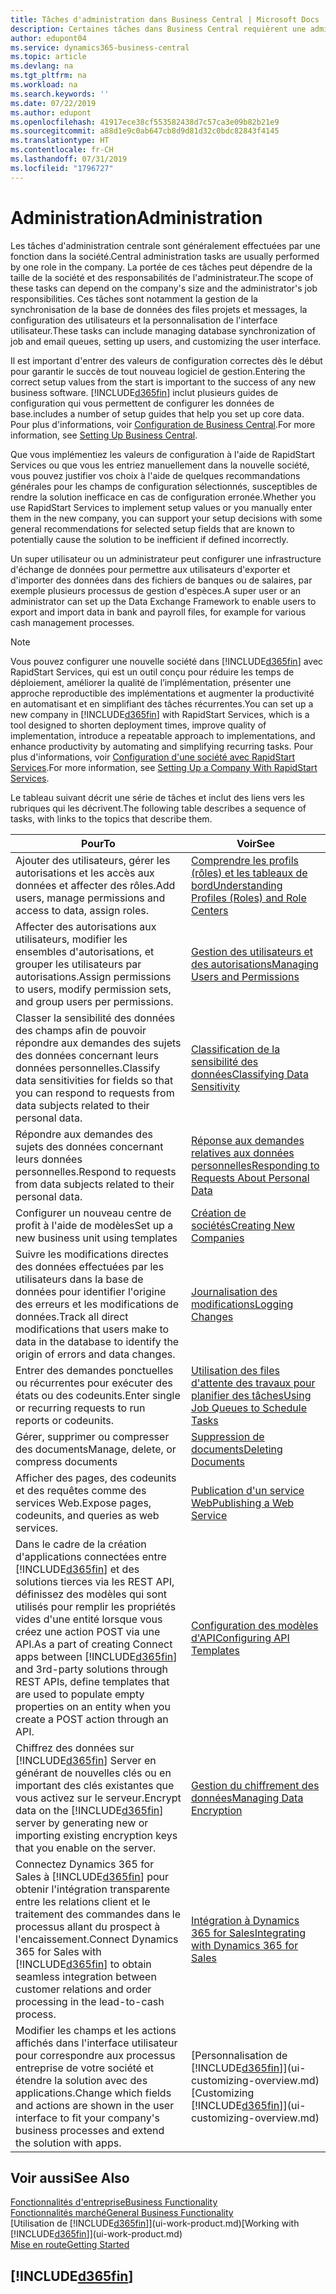 ```yaml
---
title: Tâches d'administration dans Business Central | Microsoft Docs
description: Certaines tâches dans Business Central requièrent une administration centrale et une configuration. Découvrez quelles sont ces tâches et ce que vous devez faire.
author: edupont04
ms.service: dynamics365-business-central
ms.topic: article
ms.devlang: na
ms.tgt_pltfrm: na
ms.workload: na
ms.search.keywords: ''
ms.date: 07/22/2019
ms.author: edupont
ms.openlocfilehash: 41917ece38cf553582438d7c57ca3e09b82b21e9
ms.sourcegitcommit: a88d1e9c0ab647cb8d9d81d32c0bdc82843f4145
ms.translationtype: HT
ms.contentlocale: fr-CH
ms.lasthandoff: 07/31/2019
ms.locfileid: "1796727"
---
```

# <a name="administration"></a><span data-ttu-id="72403-104">Administration</span><span class="sxs-lookup"><span data-stu-id="72403-104">Administration</span></span>
<span data-ttu-id="72403-105">Les tâches d'administration centrale sont généralement effectuées par une fonction dans la société.</span><span class="sxs-lookup"><span data-stu-id="72403-105">Central administration tasks are usually performed by one role in the company.</span></span> <span data-ttu-id="72403-106">La portée de ces tâches peut dépendre de la taille de la société et des responsabilités de l'administrateur.</span><span class="sxs-lookup"><span data-stu-id="72403-106">The scope of these tasks can depend on the company's size and the administrator's job responsibilities.</span></span> <span data-ttu-id="72403-107">Ces tâches sont notamment la gestion de la synchronisation de la base de données des files projets et messages, la configuration des utilisateurs et la personnalisation de l'interface utilisateur.</span><span class="sxs-lookup"><span data-stu-id="72403-107">These tasks can include managing database synchronization of job and email queues, setting up users, and customizing the user interface.</span></span>  

<span data-ttu-id="72403-108">Il est important d'entrer des valeurs de configuration correctes dès le début pour garantir le succès de tout nouveau logiciel de gestion.</span><span class="sxs-lookup"><span data-stu-id="72403-108">Entering the correct setup values from the start is important to the success of any new business software.</span></span> [!INCLUDE[d365fin](includes/d365fin_md.md)] <span data-ttu-id="72403-109">inclut plusieurs guides de configuration qui vous permettent de configurer les données de base.</span><span class="sxs-lookup"><span data-stu-id="72403-109">includes a number of setup guides that help you set up core data.</span></span> <span data-ttu-id="72403-110">Pour plus d'informations, voir [Configuration de Business Central](setup.md).</span><span class="sxs-lookup"><span data-stu-id="72403-110">For more information, see [Setting Up Business Central](setup.md).</span></span>

<span data-ttu-id="72403-111">Que vous implémentiez les valeurs de configuration à l'aide de RapidStart Services ou que vous les entriez manuellement dans la nouvelle société, vous pouvez justifier vos choix à l'aide de quelques recommandations générales pour les champs de configuration sélectionnés, susceptibles de rendre la solution inefficace en cas de configuration erronée.</span><span class="sxs-lookup"><span data-stu-id="72403-111">Whether you use RapidStart Services to implement setup values or you manually enter them in the new company, you can support your setup decisions with some general recommendations for selected setup fields that are known to potentially cause the solution to be inefficient if defined incorrectly.</span></span>  

<span data-ttu-id="72403-112">Un super utilisateur ou un administrateur peut configurer une infrastructure d'échange de données pour permettre aux utilisateurs d'exporter et d'importer des données dans des fichiers de banques ou de salaires, par exemple plusieurs processus de gestion d'espèces.</span><span class="sxs-lookup"><span data-stu-id="72403-112">A super user or an administrator can set up the Data Exchange Framework to enable users to export and import data in bank and payroll files, for example for various cash management processes.</span></span>

> [!NOTE]
> <span data-ttu-id="72403-113">Vous pouvez configurer une nouvelle société dans [!INCLUDE[d365fin](includes/d365fin_md.md)] avec RapidStart Services, qui est un outil conçu pour réduire les temps de déploiement, améliorer la qualité de l’implémentation, présenter une approche reproductible des implémentations et augmenter la productivité en automatisant et en simplifiant des tâches récurrentes.</span><span class="sxs-lookup"><span data-stu-id="72403-113">You can set up a new company in [!INCLUDE[d365fin](includes/d365fin_md.md)] with RapidStart Services, which is a tool designed to shorten deployment times, improve quality of implementation, introduce a repeatable approach to implementations, and enhance productivity by automating and simplifying recurring tasks.</span></span> <span data-ttu-id="72403-114">Pour plus d'informations, voir [Configuration d'une société avec RapidStart Services](admin-set-up-a-company-with-rapidstart.md).</span><span class="sxs-lookup"><span data-stu-id="72403-114">For more information, see [Setting Up a Company With RapidStart Services](admin-set-up-a-company-with-rapidstart.md).</span></span>

<span data-ttu-id="72403-115">Le tableau suivant décrit une série de tâches et inclut des liens vers les rubriques qui les décrivent.</span><span class="sxs-lookup"><span data-stu-id="72403-115">The following table describes a sequence of tasks, with links to the topics that describe them.</span></span>   

|<span data-ttu-id="72403-116">**Pour**</span><span class="sxs-lookup"><span data-stu-id="72403-116">**To**</span></span>|<span data-ttu-id="72403-117">**Voir**</span><span class="sxs-lookup"><span data-stu-id="72403-117">**See**</span></span>|  
|------------|-------------|  
|<span data-ttu-id="72403-118">Ajouter des utilisateurs, gérer les autorisations et les accès aux données et affecter des rôles.</span><span class="sxs-lookup"><span data-stu-id="72403-118">Add users, manage permissions and access to data, assign roles.</span></span>|[<span data-ttu-id="72403-119">Comprendre les profils (rôles) et les tableaux de bord</span><span class="sxs-lookup"><span data-stu-id="72403-119">Understanding Profiles (Roles) and Role Centers</span></span>](admin-users-profiles-roles.md)|  
|<span data-ttu-id="72403-120">Affecter des autorisations aux utilisateurs, modifier les ensembles d'autorisations, et grouper les utilisateurs par autorisations.</span><span class="sxs-lookup"><span data-stu-id="72403-120">Assign permissions to users, modify permission sets, and group users per permissions.</span></span>|[<span data-ttu-id="72403-121">Gestion des utilisateurs et des autorisations</span><span class="sxs-lookup"><span data-stu-id="72403-121">Managing Users and Permissions</span></span>](ui-how-users-permissions.md)|
|<span data-ttu-id="72403-122">Classer la sensibilité des données des champs afin de pouvoir répondre aux demandes des sujets des données concernant leurs données personnelles.</span><span class="sxs-lookup"><span data-stu-id="72403-122">Classify data sensitivities for fields so that you can respond to requests from data subjects related to their personal data.</span></span>|[<span data-ttu-id="72403-123">Classification de la sensibilité des données</span><span class="sxs-lookup"><span data-stu-id="72403-123">Classifying Data Sensitivity</span></span>](admin-classifying-data-sensitivity.md)|
|<span data-ttu-id="72403-124">Répondre aux demandes des sujets des données concernant leurs données personnelles.</span><span class="sxs-lookup"><span data-stu-id="72403-124">Respond to requests from data subjects related to their personal data.</span></span>|[<span data-ttu-id="72403-125">Réponse aux demandes relatives aux données personnelles</span><span class="sxs-lookup"><span data-stu-id="72403-125">Responding to Requests About Personal Data</span></span>](admin-responding-to-requests-about-personal-data.md)|
|<span data-ttu-id="72403-126">Configurer un nouveau centre de profit à l'aide de modèles</span><span class="sxs-lookup"><span data-stu-id="72403-126">Set up a new business unit using templates</span></span>|[<span data-ttu-id="72403-127">Création de sociétés</span><span class="sxs-lookup"><span data-stu-id="72403-127">Creating New Companies</span></span>](about-new-company.md)|
|<span data-ttu-id="72403-128">Suivre les modifications directes des données effectuées par les utilisateurs dans la base de données pour identifier l'origine des erreurs et les modifications de données.</span><span class="sxs-lookup"><span data-stu-id="72403-128">Track all direct modifications that users make to data in the database to identify the origin of errors and data changes.</span></span>|[<span data-ttu-id="72403-129">Journalisation des modifications</span><span class="sxs-lookup"><span data-stu-id="72403-129">Logging Changes</span></span>](across-log-changes.md)|  
|<span data-ttu-id="72403-130">Entrer des demandes ponctuelles ou récurrentes pour exécuter des états ou des codeunits.</span><span class="sxs-lookup"><span data-stu-id="72403-130">Enter single or recurring requests to run reports or codeunits.</span></span>|[<span data-ttu-id="72403-131">Utilisation des files d'attente des travaux pour planifier des tâches</span><span class="sxs-lookup"><span data-stu-id="72403-131">Using Job Queues to Schedule Tasks</span></span>](admin-job-queues-schedule-tasks.md)|  
|<span data-ttu-id="72403-132">Gérer, supprimer ou compresser des documents</span><span class="sxs-lookup"><span data-stu-id="72403-132">Manage, delete, or compress documents</span></span>|[<span data-ttu-id="72403-133">Suppression de documents</span><span class="sxs-lookup"><span data-stu-id="72403-133">Deleting Documents</span></span>](admin-manage-documents.md)|  
|<span data-ttu-id="72403-134">Afficher des pages, des codeunits et des requêtes comme des services Web.</span><span class="sxs-lookup"><span data-stu-id="72403-134">Expose pages, codeunits, and queries as web services.</span></span>|[<span data-ttu-id="72403-135">Publication d'un service Web</span><span class="sxs-lookup"><span data-stu-id="72403-135">Publishing a Web Service</span></span>](across-how-publish-web-service.md)|
|<span data-ttu-id="72403-136">Dans le cadre de la création d'applications connectées entre [!INCLUDE[d365fin](includes/d365fin_md.md)] et des solutions tierces via les REST API, définissez des modèles qui sont utilisés pour remplir les propriétés vides d'une entité lorsque vous créez une action POST via une API.</span><span class="sxs-lookup"><span data-stu-id="72403-136">As a part of creating Connect apps between [!INCLUDE[d365fin](includes/d365fin_md.md)] and 3rd-party solutions through REST APIs, define templates that are used to populate empty properties on an entity when you create a POST action through an API.</span></span>|[<span data-ttu-id="72403-137">Configuration des modèles d'API</span><span class="sxs-lookup"><span data-stu-id="72403-137">Configuring API Templates</span></span>](admin-configuring-api-template.md)|
|<span data-ttu-id="72403-138">Chiffrez des données sur [!INCLUDE[d365fin](includes/d365fin_md.md)] Server en générant de nouvelles clés ou en important des clés existantes que vous activez sur le serveur.</span><span class="sxs-lookup"><span data-stu-id="72403-138">Encrypt data on the [!INCLUDE[d365fin](includes/d365fin_md.md)] server by generating new or importing existing encryption keys that you enable on the server.</span></span>|[<span data-ttu-id="72403-139">Gestion du chiffrement des données</span><span class="sxs-lookup"><span data-stu-id="72403-139">Managing Data Encryption</span></span>](admin-manage-data-encryption.md)|
|<span data-ttu-id="72403-140">Connectez Dynamics 365 for Sales à [!INCLUDE[d365fin](includes/d365fin_md.md)] pour obtenir l'intégration transparente entre les relations client et le traitement des commandes dans le processus allant du prospect à l'encaissement.</span><span class="sxs-lookup"><span data-stu-id="72403-140">Connect Dynamics 365 for Sales with [!INCLUDE[d365fin](includes/d365fin_md.md)] to obtain seamless integration between customer relations and order processing in the lead-to-cash process.</span></span>|[<span data-ttu-id="72403-141">Intégration à Dynamics 365 for Sales</span><span class="sxs-lookup"><span data-stu-id="72403-141">Integrating with Dynamics 365 for Sales</span></span>](admin-prepare-dynamics-365-for-sales-for-integration.md)|
|<span data-ttu-id="72403-142">Modifier les champs et les actions affichés dans l'interface utilisateur pour correspondre aux processus entreprise de votre société et étendre la solution avec des applications.</span><span class="sxs-lookup"><span data-stu-id="72403-142">Change which fields and actions are shown in the user interface to fit your company's business processes and extend the solution with apps.</span></span>|<span data-ttu-id="72403-143">[Personnalisation de [!INCLUDE[d365fin](includes/d365fin_md.md)]](ui-customizing-overview.md)</span><span class="sxs-lookup"><span data-stu-id="72403-143">[Customizing [!INCLUDE[d365fin](includes/d365fin_md.md)]](ui-customizing-overview.md)</span></span>|

## <a name="see-also"></a><span data-ttu-id="72403-144">Voir aussi</span><span class="sxs-lookup"><span data-stu-id="72403-144">See Also</span></span>
[<span data-ttu-id="72403-145">Fonctionnalités d'entreprise</span><span class="sxs-lookup"><span data-stu-id="72403-145">Business Functionality</span></span>](across-business-functionality.md)  
[<span data-ttu-id="72403-146">Fonctionnalités marché</span><span class="sxs-lookup"><span data-stu-id="72403-146">General Business Functionality</span></span>](ui-across-business-areas.md)  
<span data-ttu-id="72403-147">[Utilisation de [!INCLUDE[d365fin](includes/d365fin_md.md)]](ui-work-product.md)</span><span class="sxs-lookup"><span data-stu-id="72403-147">[Working with [!INCLUDE[d365fin](includes/d365fin_md.md)]](ui-work-product.md)</span></span>  
[<span data-ttu-id="72403-148">Mise en route</span><span class="sxs-lookup"><span data-stu-id="72403-148">Getting Started</span></span>](product-get-started.md)    

## [!INCLUDE[d365fin](includes/free_trial_md.md)]  
